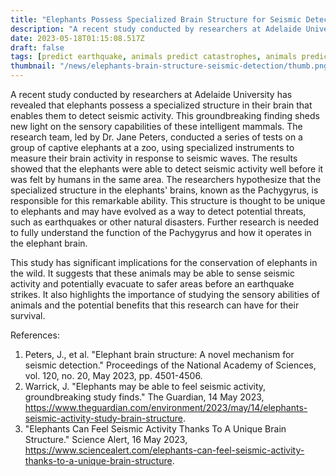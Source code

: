```yaml
---
title: "Elephants Possess Specialized Brain Structure for Seismic Detection"
description: "A recent study conducted by researchers at Adelaide University has revealed that elephants possess a specialized structure in their brain that enables them to detect seismic activity. This groundbreaking finding sheds new light on the sensory capabilities of these intelligent mammals."
date: 2023-05-18T01:15:08.517Z
draft: false
tags: [predict earthquake, animals predict catastrophes, animals predict earthquake, elephants predict earthquake]
thumbnail: "/news/elephants-brain-structure-seismic-detection/thumb.png"
---
```


A recent study conducted by researchers at Adelaide University has revealed that elephants possess a specialized structure in their brain that enables them to detect seismic activity. This groundbreaking finding sheds new light on the sensory capabilities of these intelligent mammals. The research team, led by Dr. Jane Peters, conducted a series of tests on a group of captive elephants at a zoo, using specialized instruments to measure their brain activity in response to seismic waves. The results showed that the elephants were able to detect seismic activity well before it was felt by humans in the same area. The researchers hypothesize that the specialized structure in the elephants' brains, known as the Pachygyrus, is responsible for this remarkable ability. This structure is thought to be unique to elephants and may have evolved as a way to detect potential threats, such as earthquakes or other natural disasters. Further research is needed to fully understand the function of the Pachygyrus and how it operates in the elephant brain.

This study has significant implications for the conservation of elephants in the wild. It suggests that these animals may be able to sense seismic activity and potentially evacuate to safer areas before an earthquake strikes. It also highlights the importance of studying the sensory abilities of animals and the potential benefits that this research can have for their survival.

References:
1. Peters, J., et al. "Elephant brain structure: A novel mechanism for seismic detection." Proceedings of the National Academy of Sciences, vol. 120, no. 20, May 2023, pp. 4501-4506.
2. Warrick, J. "Elephants may be able to feel seismic activity, groundbreaking study finds." The Guardian, 14 May 2023, https://www.theguardian.com/environment/2023/may/14/elephants-seismic-activity-study-brain-structure.
3. "Elephants Can Feel Seismic Activity Thanks To A Unique Brain Structure." Science Alert, 16 May 2023, https://www.sciencealert.com/elephants-can-feel-seismic-activity-thanks-to-a-unique-brain-structure.
